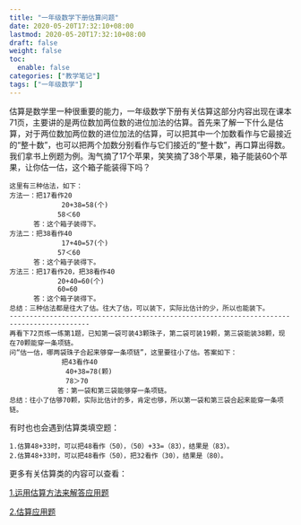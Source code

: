 ```yaml
---
title: "一年级数学下册估算问题"
date: 2020-05-20T17:32:10+08:00
lastmod: 2020-05-20T17:32:10+08:00
draft: false
weight: false
toc:
  enable: false
categories: ["教学笔记"]
tags: ["一年级数学"] 
---
```


 估算是数学里一种很重要的能力，一年级数学下册有关估算这部分内容出现在课本71页，主要讲的是两位数加两位数的进位加法的估算。首先来了解一下什么是估算，对于两位数加两位数的进位加法的估算，可以把其中一个加数看作与它最接近的“整十数”，也可以把两个加数分别看作与它们接近的“整十数”，再口算出得数。我们拿书上例题为例。淘气摘了17个苹果，笑笑摘了38个苹果，箱子能装60个苹果，让你估一估，这个箱子能装得下吗？

<!--more-->

```
这里有三种估法，如下：
方法一：把17看作20
             20+38=58(个)
            58＜60
      答：这个箱子装得下。
方法二：把38看作40
             17+40=57(个)
            57＜60
      答：这个箱子装得下。
方法三：把17看作20，把38看作40
            20+40=60(个)
            60=60
      答：这个箱子装得下。
总结：三种估法都是往大了估。往大了估，可以装下，实际比估计的少，所以也能装下。
------------------------------------------------------------------------------------------
再看下72页练一练第1题，已知第一袋可装43颗珠子，第二袋可装19颗，第三袋能装38颗，现在70颗能穿一条项链。
问“估一估，哪两袋珠子合起来够穿一条项链”，这里要往小了估。答案如下：
             把43看作40
              40+38=78(颗)
              78＞70
            答：第一袋和第三袋能够穿一条项链。
总结：往小了估够70颗，实际比估计的多，肯定也够，所以第一袋和第三袋合起来能穿一条项链。
```

有时也也会遇到估算类填空题：

```
1.估算48+33时，可以把48看作（50），（50）+33=（83），结果是（83）。
2.估算48+33时，可以把48看作（50），把32看作（30），结果是（80）。
```

更多有关估算类的内容可以查看：

[1.运用估算方法来解答应用题](http://blog.sina.com.cn/s/blog_81e64c020100wxdx.html)

[2.估算应用题](https://wenku.baidu.com/view/e80250c750e79b89680203d8ce2f0066f5336482.html)